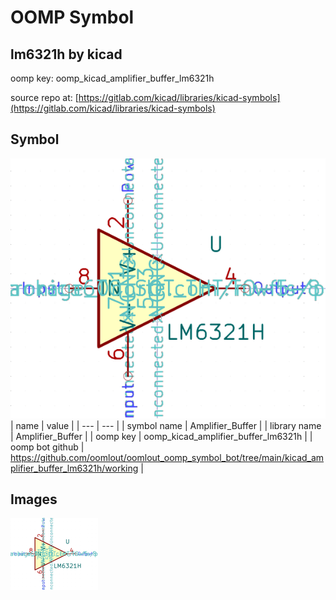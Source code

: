# OOMP Symbol  
## lm6321h  by kicad  
  
oomp key: oomp_kicad_amplifier_buffer_lm6321h  
  
source repo at: [https://gitlab.com/kicad/libraries/kicad-symbols](https://gitlab.com/kicad/libraries/kicad-symbols)  
## Symbol  
  
[![working.png](working_600.png)](working.png)  
| name | value | 
| --- | --- | 
| symbol name | Amplifier_Buffer | 
| library name | Amplifier_Buffer | 
| oomp key | oomp_kicad_amplifier_buffer_lm6321h | 
| oomp bot github | https://github.com/oomlout/oomlout_oomp_symbol_bot/tree/main/kicad_amplifier_buffer_lm6321h/working | 
## Images  
  
[![working.png](working_140.png)](working.png)  
